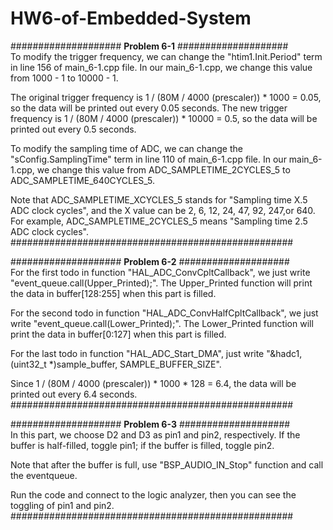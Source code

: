 # HW6-of-Embedded-System

#################### **Problem 6-1** ####################  
To modify the trigger frequency, we can change the "htim1.Init.Period" term in line 156 of main_6-1.cpp file. In our main_6-1.cpp, we change this value from 1000 - 1 to 10000 - 1.  

The original trigger frequency is 1 / (80M / 4000 (prescaler)) * 1000 = 0.05, so the data will be printed out every 0.05 seconds. The new trigger frequency is 1 / (80M / 4000 (prescaler)) * 10000 = 0.5, so the data will be printed out every 0.5 seconds.  

To modify the sampling time of ADC, we can change the "sConfig.SamplingTime" term in line 110 of main_6-1.cpp file. In our main_6-1.cpp, we change this value from ADC_SAMPLETIME_2CYCLES_5 to ADC_SAMPLETIME_640CYCLES_5.  

Note that ADC_SAMPLETIME_XCYCLES_5 stands for "Sampling time X.5 ADC clock cycles", and the X value can be 2, 6, 12, 24, 47, 92, 247,or 640. For example, ADC_SAMPLETIME_2CYCLES_5 means "Sampling time 2.5 ADC clock cycles".  
###################################################  
  
#################### **Problem 6-2** ####################  
For the first todo in function "HAL_ADC_ConvCpltCallback", we just write "event_queue.call(Upper_Printed);". The Upper_Printed function will print the data in buffer[128:255] when this part is filled.  

For the second todo in function "HAL_ADC_ConvHalfCpltCallback", we just write "event_queue.call(Lower_Printed);". The Lower_Printed function will print the data in buffer[0:127] when this part is filled.  

For the last todo in function "HAL_ADC_Start_DMA", just write "&hadc1, (uint32_t *)sample_buffer, SAMPLE_BUFFER_SIZE".  

Since 1 / (80M / 4000 (prescaler)) * 1000 * 128 = 6.4, the data will be printed out every 6.4 seconds.  
###################################################  

#################### **Problem 6-3** ####################  
In this part, we choose D2 and D3 as pin1 and pin2, respectively. If the buffer is half-filled, toggle pin1; if the buffer is filled, toggle pin2.  

Note that after the buffer is full, use "BSP_AUDIO_IN_Stop" function and call the eventqueue.  

Run the code and connect to the logic analyzer, then you can see the toggling of pin1 and pin2.  
###################################################  
